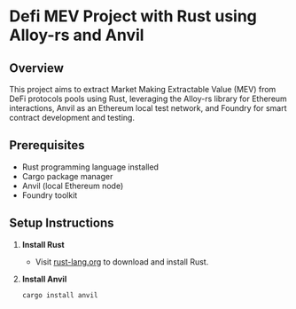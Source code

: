 # Defi MEV Project with Rust using Alloy-rs and Anvil

## Overview
This project aims to extract Market Making Extractable Value (MEV) from DeFi protocols pools using Rust, leveraging the Alloy-rs library for Ethereum interactions, Anvil as an Ethereum local test network, and Foundry for smart contract development and testing.

## Prerequisites
- Rust programming language installed
- Cargo package manager
- Anvil (local Ethereum node)
- Foundry toolkit

## Setup Instructions

1. **Install Rust**
   - Visit [rust-lang.org](https://www.rust-lang.org/) to download and install Rust.

2. **Install Anvil**
   ```bash
   cargo install anvil
